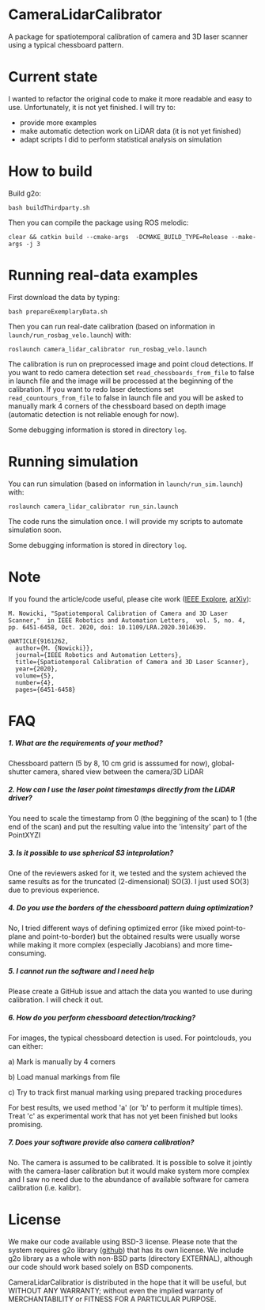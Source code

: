 # CameraLidarCalibrator
A package for spatiotemporal calibration of camera and 3D laser scanner using a typical chessboard pattern.

# Current state

I wanted to refactor the original code to make it more readable and easy to use. Unfortunately, it is not yet finished.
I will try to:
* provide more examples
* make automatic detection work on LiDAR data (it is not yet finished)
* adapt scripts I did to perform statistical analysis on simulation

# How to build

Build g2o:

``
bash buildThirdparty.sh
``

Then you can compile the package using ROS melodic:

``
clear && catkin build --cmake-args  -DCMAKE_BUILD_TYPE=Release --make-args -j 3
``

# Running real-data examples

First download the data by typing:

``
bash prepareExemplaryData.sh
``

Then you can run real-date calibration (based on information in ``launch/run_rosbag_velo.launch``) with:

``
roslaunch camera_lidar_calibrator run_rosbag_velo.launch  
``

The calibration is run on preprocessed image and point cloud detections. If you want to redo camera detection set 
``read_chessboards_from_file`` to false in launch file and the image will be processed at the beginning of the calibration.
If you want to redo laser detections set ``read_countours_from_file`` to false in launch file and you will be asked to manually
mark 4 corners of the chessboard based on depth image (automatic detection is not reliable enough for now).

Some debugging information is stored in directory ``log``.

# Running simulation

You can run simulation (based on information in ``launch/run_sim.launch``) with:

``
roslaunch camera_lidar_calibrator run_sin.launch  
``

The code runs the simulation once. I will provide my scripts to automate simulation soon.

Some debugging information is stored in directory ``log``.

# Note
If you found the article/code useful, please cite work ([IEEE Explore](https://ieeexplore.ieee.org/document/9161262),
                                                        [arXiv](https://arxiv.org/abs/2006.16081)):

``
M. Nowicki, "Spatiotemporal Calibration of Camera and 3D Laser Scanner," 
in IEEE Robotics and Automation Letters, 
vol. 5, no. 4, pp. 6451-6458, Oct. 2020, doi: 10.1109/LRA.2020.3014639.
``

```
@ARTICLE{9161262,
  author={M. {Nowicki}},
  journal={IEEE Robotics and Automation Letters}, 
  title={Spatiotemporal Calibration of Camera and 3D Laser Scanner}, 
  year={2020},
  volume={5},
  number={4},
  pages={6451-6458}
```

# FAQ

##### 1. What are the requirements of your method?

Chessboard pattern (5 by 8, 10 cm grid is asssumed for now), global-shutter camera, shared view between the camera/3D LiDAR

##### 2. How can I use the laser point timestamps directly from the LiDAR driver?

You need to scale the timestamp from 0 (the beggining of the scan) to 1 (the end of the scan) and put the resulting value
into the 'intensity' part of the PointXYZI

##### 3. Is it possible to use spherical S3 inteprolation?

One of the reviewers asked for it, we tested and the system achieved the same results as for the truncated (2-dimensional) SO(3).
I just used SO(3) due to previous experience. 

##### 4. Do you use the borders of the chessboard pattern duing optimization?

No, I tried different ways of defining optimized error (like mixed point-to-plane and point-to-border) but the obtained 
results were usually worse while making it more complex (especially Jacobians) and more time-consuming.

##### 5. I cannot run the software and I need help

Please create a GitHub issue and attach the data you wanted to use during calibration. I will check it out.

##### 6. How do you perform chessboard detection/tracking?

For images, the typical chessboard detection is used. For pointclouds, you can either:

a) Mark is manually by 4 corners

b) Load manual markings from file

c) Try to track first manual marking using prepared tracking procedures

For best results, we used method 'a' (or 'b' to perform it multiple times). Treat 'c' as experimental work that has not 
yet been finished but looks promising. 

##### 7. Does your software provide also camera calibration?

No. The camera is assumed to be calibrated. It is possible to solve it jointly with the camera-laser calibration but it would 
make system more complex and I saw no need due to the abundance of available software for camera calibration (i.e. kalibr).

# License

We make our code available using BSD-3 license. Please note that the system requires g2o library ([github](https://github.com/RainerKuemmerle/g2o))
that has its own license. We include g2o library as a whole with non-BSD parts (directory EXTERNAL), although our code should work
based solely on BSD components.

CameraLidarCalibratior is distributed in the hope that it will be useful, but WITHOUT ANY WARRANTY; without even the implied 
warranty of MERCHANTABILITY or FITNESS FOR A PARTICULAR PURPOSE. 